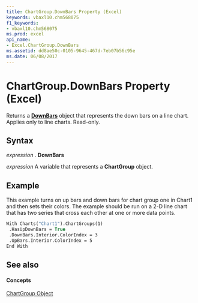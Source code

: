 ```yaml
---
title: ChartGroup.DownBars Property (Excel)
keywords: vbaxl10.chm568075
f1_keywords:
- vbaxl10.chm568075
ms.prod: excel
api_name:
- Excel.ChartGroup.DownBars
ms.assetid: dd8ae50c-0105-9645-467d-7eb07b56c95e
ms.date: 06/08/2017
---
```



# ChartGroup.DownBars Property (Excel)

Returns a  **[DownBars](Excel.DownBars(objec).md)** object that represents the down bars on a line chart. Applies only to line charts. Read-only.


## Syntax

 _expression_ . **DownBars**

 _expression_ A variable that represents a **ChartGroup** object.


## Example

This example turns on up bars and down bars for chart group one in Chart1 and then sets their colors. The example should be run on a 2-D line chart that has two series that cross each other at one or more data points.


```vb
With Charts("Chart1").ChartGroups(1) 
 .HasUpDownBars = True 
 .DownBars.Interior.ColorIndex = 3 
 .UpBars.Interior.ColorIndex = 5 
End With
```


## See also


#### Concepts


[ChartGroup Object](Excel.ChartGroup(objec).md)


